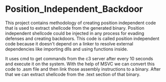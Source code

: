 # Position_Independent_Backdoor
This project contains methodology of creating position independent code that is used to extract shellcode from the generated binary.
Position independent shellcode could be injected in any process for evading defenses and creating backdoors.
This code is called position independent code because it doesn't depend on a linker to resolve external dependencies like importing dlls and using functions inside.


It uses cmd to get commands from the c3 server after every 10 seconds and execute it on the system.
With the help of MSVC we can convert this code to .asm file and then link those assembly instructions to a binary.
After that we can extract shellcode from the .text section of that binary.
